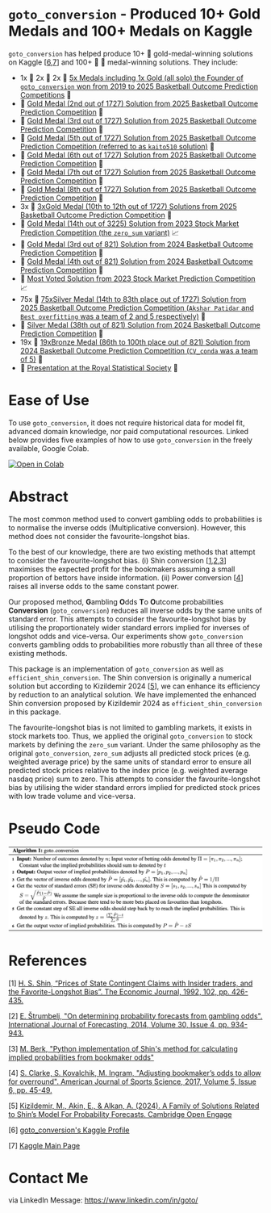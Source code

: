 # `goto_conversion` - Produced 10+ Gold Medals and 100+ Medals on Kaggle

`goto_conversion` has helped produce 10+ :1st_place_medal: gold-medal-winning solutions on Kaggle [[6](#6),[7](#7)] and 100+ :2nd_place_medal: :3rd_place_medal: medal-winning solutions. They include:
- 1x :1st_place_medal: 2x :2nd_place_medal: 2x :3rd_place_medal: [5x Medals including 1x Gold (all solo) the Founder of `goto_conversion` won from 2019 to 2025 Basketball Outcome Prediction Competitions](https://www.kaggle.com/kaito510) :basketball:
- :1st_place_medal: [Gold Medal (2nd out of 1727) Solution from 2025 Basketball Outcome Prediction Competition](https://www.kaggle.com/competitions/march-machine-learning-mania-2025/discussion/572528) :basketball:
- :1st_place_medal: [Gold Medal (3rd out of 1727) Solution from 2025 Basketball Outcome Prediction Competition](https://www.kaggle.com/competitions/march-machine-learning-mania-2025/discussion/572553) :basketball:
- :1st_place_medal: [Gold Medal (5th out of 1727) Solution from 2025 Basketball Outcome Prediction Competition (referred to as `kaito510` solution)](https://www.kaggle.com/competitions/march-machine-learning-mania-2025/discussion/572909) :basketball:
- :1st_place_medal: [Gold Medal (6th out of 1727) Solution from 2025 Basketball Outcome Prediction Competition](https://www.kaggle.com/competitions/march-machine-learning-mania-2025/discussion/572482) :basketball:
- :1st_place_medal: [Gold Medal (7th out of 1727) Solution from 2025 Basketball Outcome Prediction Competition](https://www.kaggle.com/competitions/march-machine-learning-mania-2025/discussion/572540) :basketball:
- :1st_place_medal: [Gold Medal (8th out of 1727) Solution from 2025 Basketball Outcome Prediction Competition](https://www.kaggle.com/competitions/march-machine-learning-mania-2025/discussion/572535) :basketball:
- 3x :1st_place_medal: [3xGold Medal (10th to 12th out of 1727) Solutions from 2025 Basketball Outcome Prediction Competition](https://www.kaggle.com/code/kaito510/who-used-goto-conversion) :basketball:
- :1st_place_medal: [Gold Medal (14th out of 3225) Solution from 2023 Stock Market Prediction Competition (the `zero_sum` variant)](https://www.kaggle.com/competitions/optiver-trading-at-the-close/discussion/462653) :chart_with_upwards_trend:
- :1st_place_medal: [Gold Medal (3rd out of 821) Solution from 2024 Basketball Outcome Prediction Competition](https://www.kaggle.com/competitions/march-machine-learning-mania-2024/discussion/495101) :basketball:
- :1st_place_medal: [Gold Medal (4th out of 821) Solution from 2024 Basketball Outcome Prediction Competition](https://www.kaggle.com/competitions/march-machine-learning-mania-2024/discussion/494407) :basketball:
- :1st_place_medal: [Most Voted Solution from 2023 Stock Market Prediction Competition](https://www.kaggle.com/code/ravi20076/optiver-baseline-models?scriptVersionId=152991375) :chart_with_upwards_trend:
- 75x :2nd_place_medal: [75xSilver Medal (14th to 83th place out of 1727) Solution from 2025 Basketball Outcome Prediction Competition (`Akshar Patidar` and `Best overfitting` was a team of 2 and 5 respectively)](https://www.kaggle.com/code/kaito510/updated-goto-conversion-winning-solution) :basketball:
- :2nd_place_medal: [Silver Medal (38th out of 821) Solution from 2024 Basketball Outcome Prediction Competition](https://www.kaggle.com/competitions/march-machine-learning-mania-2024/discussion/485888#2740879) :basketball:
- 19x :3rd_place_medal: [19xBronze Medal (86th to 100th place out of 821) Solution from 2024 Basketball Outcome Prediction Competition (`CV_conda` was a team of 5)](https://www.kaggle.com/code/kaito510/updated-1xgold-2xsilvers-key-ingredient) :basketball:
- :microphone: [Presentation at the Royal Statistical Society](https://youtu.be/M00osEjcp_4?si=_WZv09311q3UoS9t&t=411) :book:

# Ease of Use

To use `goto_conversion`, it does not require historical data for model fit, advanced domain knowledge, nor paid computational resources.
Linked below provides five examples of how to use `goto_conversion` in the freely available, Google Colab.

[![Open in Colab](https://colab.research.google.com/assets/colab-badge.svg)](https://colab.research.google.com/drive/1Xdo-4uZu0XFdbFuqZbV0gKUGs4L2rCAt?usp=sharing)

# Abstract

The most common method used to convert gambling odds to probabilities is to normalise the inverse odds (Multiplicative conversion). However, this method does not consider the favourite-longshot bias. 

To the best of our knowledge, there are two existing methods that attempt to consider the favourite-longshot bias. (i) Shin conversion [[1](#1),[2](#2),[3](#3)] maximises the expected profit for the bookmakers assuming a small proportion of bettors have inside information. (ii) Power conversion [[4](#4)] raises all inverse odds to the same constant power.

Our proposed method, **G**ambling **O**dds **T**o **O**utcome probabilities **Conversion** (`goto_conversion`) reduces all inverse odds by the same units of standard error. This attempts to consider the favourite-longshot bias by utilising the proportionately wider standard errors implied for inverses of longshot odds and vice-versa. Our experiments show `goto_conversion` converts gambling odds to probabilities more robustly than all three of these existing methods.

This package is an implementation of `goto_conversion` as well as `efficient_shin_conversion`. The Shin conversion is originally a numerical solution but according to Kizildemir 2024 [[5](#5)], we can enhance its efficiency by reduction to an analytical solution. We have implemented the enhanced Shin conversion proposed by Kizildemir 2024 as `efficient_shin_conversion` in this package.

The favourite-longshot bias is not limited to gambling markets, it exists in stock markets too. Thus, we applied the original `goto_conversion` to stock markets by defining the `zero_sum` variant. Under the same philosophy as the original `goto_conversion`, `zero_sum` adjusts all predicted stock prices (e.g. weighted average price) by the same units of standard error to ensure all predicted stock prices relative to the index price (e.g. weighted average nasdaq price) sum to zero. This attempts to consider the favourite-longshot bias by utilising the wider standard errors implied for predicted stock prices with low trade volume and vice-versa.

# Pseudo Code

![alt text](https://github.com/gotoConversion/goto_conversion/blob/main/PseudoCode.png?raw=true)

# References

<a id="1">[1]</a> 
[H. S. Shin, “Prices of State Contingent Claims with Insider
traders, and the Favorite-Longshot Bias”. The Economic
Journal, 1992, 102, pp. 426-435.](https://doi.org/10.2307/2234526)

<a id="2">[2]</a>
[E. Štrumbelj, "On determining probability forecasts from gambling odds".
International Journal of Forecasting, 2014, Volume 30, Issue 4,
pp. 934-943.](https://doi.org/10.1016/j.ijforecast.2014.02.008)

<a id="3">[3]</a>
[M. Berk, "Python implementation of Shin's method for calculating implied probabilities from bookmaker odds"](https://github.com/mberk/shin)

<a id="4">[4]</a>
[S. Clarke, S. Kovalchik, M. Ingram, "Adjusting bookmaker’s odds to allow for
overround". American Journal of Sports Science, 2017, Volume 5, Issue 6,
pp. 45-49.](https://doi.org/10.11648/j.ajss.20170506.12)

<a id="5">[5]</a>
[Kizildemir, M., Akin, E., & Alkan, A. (2024). A Family of Solutions Related to Shin’s Model For Probability Forecasts. Cambridge Open Engage](https://doi.org/10.33774/coe-2024-dwb6t)

<a id="6">[6]</a>
[goto_conversion's Kaggle Profile](https://www.kaggle.com/kaito510)

<a id="7">[7]</a>
[Kaggle Main Page](https://www.kaggle.com)

# Contact Me

via LinkedIn Message: https://www.linkedin.com/in/goto/
